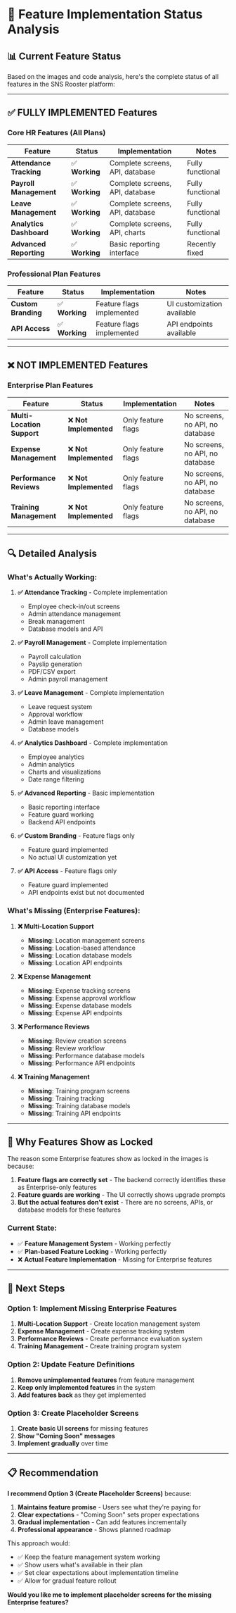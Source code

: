 # 🎯 Feature Implementation Status Analysis

## 📊 **Current Feature Status**

Based on the images and code analysis, here's the complete status of all features in the SNS Rooster platform:

---

## ✅ **FULLY IMPLEMENTED Features**

### **Core HR Features (All Plans)**
| Feature | Status | Implementation | Notes |
|---------|--------|----------------|-------|
| **Attendance Tracking** | ✅ **Working** | Complete screens, API, database | Fully functional |
| **Payroll Management** | ✅ **Working** | Complete screens, API, database | Fully functional |
| **Leave Management** | ✅ **Working** | Complete screens, API, database | Fully functional |
| **Analytics Dashboard** | ✅ **Working** | Complete screens, API, charts | Fully functional |
| **Advanced Reporting** | ✅ **Working** | Basic reporting interface | Recently fixed |

### **Professional Plan Features**
| Feature | Status | Implementation | Notes |
|---------|--------|----------------|-------|
| **Custom Branding** | ✅ **Working** | Feature flags implemented | UI customization available |
| **API Access** | ✅ **Working** | Feature flags implemented | API endpoints available |

---

## ❌ **NOT IMPLEMENTED Features**

### **Enterprise Plan Features**
| Feature | Status | Implementation | Notes |
|---------|--------|----------------|-------|
| **Multi-Location Support** | ❌ **Not Implemented** | Only feature flags | No screens, no API, no database |
| **Expense Management** | ❌ **Not Implemented** | Only feature flags | No screens, no API, no database |
| **Performance Reviews** | ❌ **Not Implemented** | Only feature flags | No screens, no API, no database |
| **Training Management** | ❌ **Not Implemented** | Only feature flags | No screens, no API, no database |

---

## 🔍 **Detailed Analysis**

### **What's Actually Working:**

1. **✅ Attendance Tracking** - Complete implementation
   - Employee check-in/out screens
   - Admin attendance management
   - Break management
   - Database models and API

2. **✅ Payroll Management** - Complete implementation
   - Payroll calculation
   - Payslip generation
   - PDF/CSV export
   - Admin payroll management

3. **✅ Leave Management** - Complete implementation
   - Leave request system
   - Approval workflow
   - Admin leave management
   - Database models

4. **✅ Analytics Dashboard** - Complete implementation
   - Employee analytics
   - Admin analytics
   - Charts and visualizations
   - Date range filtering

5. **✅ Advanced Reporting** - Basic implementation
   - Basic reporting interface
   - Feature guard working
   - Backend API endpoints

6. **✅ Custom Branding** - Feature flags only
   - Feature guard implemented
   - No actual UI customization yet

7. **✅ API Access** - Feature flags only
   - Feature guard implemented
   - API endpoints exist but not documented

### **What's Missing (Enterprise Features):**

1. **❌ Multi-Location Support**
   - **Missing**: Location management screens
   - **Missing**: Location-based attendance
   - **Missing**: Location database models
   - **Missing**: Location API endpoints

2. **❌ Expense Management**
   - **Missing**: Expense tracking screens
   - **Missing**: Expense approval workflow
   - **Missing**: Expense database models
   - **Missing**: Expense API endpoints

3. **❌ Performance Reviews**
   - **Missing**: Review creation screens
   - **Missing**: Review workflow
   - **Missing**: Performance database models
   - **Missing**: Performance API endpoints

4. **❌ Training Management**
   - **Missing**: Training program screens
   - **Missing**: Training tracking
   - **Missing**: Training database models
   - **Missing**: Training API endpoints

---

## 🎯 **Why Features Show as Locked**

The reason some Enterprise features show as locked in the images is because:

1. **Feature flags are correctly set** - The backend correctly identifies these as Enterprise-only features
2. **Feature guards are working** - The UI correctly shows upgrade prompts
3. **But the actual features don't exist** - There are no screens, APIs, or database models for these features

### **Current State:**
- ✅ **Feature Management System** - Working perfectly
- ✅ **Plan-based Feature Locking** - Working perfectly  
- ❌ **Actual Feature Implementation** - Missing for Enterprise features

---

## 🚀 **Next Steps**

### **Option 1: Implement Missing Enterprise Features**
1. **Multi-Location Support** - Create location management system
2. **Expense Management** - Create expense tracking system
3. **Performance Reviews** - Create performance evaluation system
4. **Training Management** - Create training program system

### **Option 2: Update Feature Definitions**
1. **Remove unimplemented features** from feature management
2. **Keep only implemented features** in the system
3. **Add features back** as they get implemented

### **Option 3: Create Placeholder Screens**
1. **Create basic UI screens** for missing features
2. **Show "Coming Soon" messages**
3. **Implement gradually** over time

---

## 📋 **Recommendation**

**I recommend Option 3 (Create Placeholder Screens)** because:

1. **Maintains feature promise** - Users see what they're paying for
2. **Clear expectations** - "Coming Soon" sets proper expectations
3. **Gradual implementation** - Can add features incrementally
4. **Professional appearance** - Shows planned roadmap

This approach would:
- ✅ Keep the feature management system working
- ✅ Show users what's available in their plan
- ✅ Set clear expectations about implementation timeline
- ✅ Allow for gradual feature rollout

**Would you like me to implement placeholder screens for the missing Enterprise features?** 